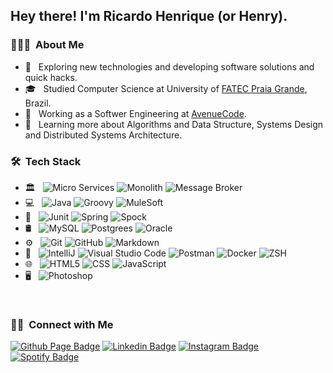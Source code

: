 <h2> Hey there! I'm Ricardo Henrique (or Henry).</h2>

<h3> 👨🏻‍💻 &nbsp;About Me </h3>

- 🤔 &nbsp; Exploring new technologies and developing software solutions and quick hacks.
- 🎓 &nbsp; Studied Computer Science at University of [FATEC Praia Grande](https://www.linkedin.com/school/centro-paula-souza---fatec-praia-grande/), Brazil.
- 💼 &nbsp; Working as a Softwer Engineering at [AvenueCode](https://www.linkedin.com/company/avenuecode/).
- 🌱 &nbsp; Learning more about Algorithms and Data Structure, Systems Design and Distributed Systems Architecture.

<h3> 🛠 &nbsp;Tech Stack</h3>

- 🏛️ &nbsp;
  ![Micro Services](https://img.shields.io/badge/-Micro%20Services-333333?style=fla&logoColor=007ACC)
  ![Monolith](https://img.shields.io/badge/-Monolith-333333?style=fla&logoColor=007ACC)
  ![Message Broker](https://img.shields.io/badge/-Message%20Brokers-333333?style=fla&logoColor=007ACC)
- 💻 &nbsp;
  ![Java](https://img.shields.io/badge/-Java-333333?style=flat&logo=Java&logoColor=fc172a)
  ![Groovy](https://img.shields.io/badge/-Groovy-333333?style=flat&logo=apachegroovy)
  ![MuleSoft](https://img.shields.io/badge/-Mule%20Soft-333333?style=flat&logo=mulesoft)
 - 🔗 &nbsp;
  ![Junit](https://img.shields.io/badge/-JUnit-333333?style=flat&logo=junit5)
  ![Spring](https://img.shields.io/badge/-Spring-333333?style=flat&logo=spring)
  ![Spock](https://img.shields.io/badge/-Spock-333333?style=flat&logo=apachegroovy)
- 🛢 &nbsp;
  ![MySQL](https://img.shields.io/badge/-MySQL-333333?style=flat&logo=mysql)
  ![Postgrees](https://img.shields.io/badge/-Postgrees-333333?style=flat&logo=postgresql)
  ![Oracle](https://img.shields.io/badge/-Oracle-333333?style=flat&logo=oracle&logoColor=ff0015)
- ⚙️ &nbsp;
  ![Git](https://img.shields.io/badge/-Git-333333?style=flat&logo=git)
  ![GitHub](https://img.shields.io/badge/-GitHub-333333?style=flat&logo=github)
  ![Markdown](https://img.shields.io/badge/-Markdown-333333?style=flat&logo=markdown)
- 🔧 &nbsp;
  ![IntelliJ](https://img.shields.io/badge/-IntelliJ-333333?style=flat&logo=intellijidea)
  ![Visual Studio Code](https://img.shields.io/badge/-Visual%20Studio%20Code-333333?style=flat&logo=visual-studio-code&logoColor=007ACC)
  ![Postman](https://img.shields.io/badge/-Postman-333333?style=flat&logo=postman)
  ![Docker](https://img.shields.io/badge/-Docker-333333?style=flat&logo=docker)
  ![ZSH](https://img.shields.io/badge/-ZSH-333333?style=flat&logo=gnubash)
- 🌐 &nbsp;
  ![HTML5](https://img.shields.io/badge/-HTML5-333333?style=flat&logo=HTML5)
  ![CSS](https://img.shields.io/badge/-CSS-333333?style=flat&logo=CSS3&logoColor=1572B6)
  ![JavaScript](https://img.shields.io/badge/-JavaScript-333333?style=flat&logo=javascript)
- 🖥 &nbsp;
  ![Photoshop](https://img.shields.io/badge/-Photoshop-333333?style=flat&logo=adobe-photoshop)
<br/>

<h3> 🤝🏻 &nbsp;Connect with Me </h3>

[![Github Page Badge](https://img.shields.io/badge/-Github_Page-000?style=flat-square&logo=Github&logoColor=white&link=https://github.com/rihck)](https://github.com/rihck)
[![Linkedin Badge](https://img.shields.io/badge/-LinkedIn-blue?style=flat-square&logo=Linkedin&logoColor=white&link=https://www.linkedin.com/in/rhenriquedev/?locale=en_US/)](https://www.linkedin.com/in/rhenriquedev/?locale=en_US)
[![Instagram Badge](https://img.shields.io/badge/-Instagram-c039a6?style=flat-square&labelColor=c039a6&logo=instagram&logoColor=white&link=https://instagram.com/rihck)](https://instagram.com/rihck)
[![Spotify Badge](https://img.shields.io/badge/-Spotify-1db954?style=flat-square&labelColor=1db954&logo=spotify&logoColor=white&link=https://open.spotify.com/user/rihkck)](https://open.spotify.com/user/rihkck) <em>
